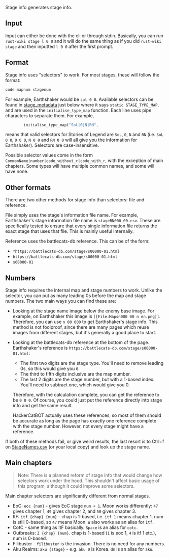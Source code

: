 Stage info generates stage info.

## Input
Input can either be done with the cli or through stdin. Basically, you can run `rust-wiki stage l 0 0` and it will do the same thing as if you did `rust-wiki stage` and then inputted `l 0 0` after the first prompt.

## Format
Stage info uses "selectors" to work. For most stages, these will follow the format:
```bash
code mapnum stagenum
```

For example, Earthshaker would be `sol 0 0`. Available selectors can be found in [stage_metadata](../src/data/stage/raw/stage_metadata.rs#165) just below where it says `static STAGE_TYPE_MAP`, and are used in the `initialise_type_map` function. Each line uses pipe characters to separate them. For example,
```rust
        initialise_type_map("SoL|0|N|RN",                               T::SoL),
```
means that valid selectors for Stories of Legend are `SoL`, `0`, `N` and `RN` (i.e. `SoL 0 0`, `0 0 0`, `N 0 0` and `RN 0 0` will all give you the information for Earthshaker). Selectors are case-insensitive.
<!-- Note: need to update line number whenever stuff changes -->

Possible selector values come in the form `CommonName|number|code_without_r|code_with_r`, with the exception of main chapters. Some types will have multiple common names, and some will have none.

## Other formats

There are two other methods for stage info than selectors: file and reference.

File simply uses the stage's information file name. For example, Earthshaker's stage information file name is `stageRN000_00.csv`. These are specifically tested to ensure that every single information file returns the exact stage that uses that file. This is mainly useful internally.

Reference uses the battlecats-db reference. This can be of the form:
- `*https://battlecats-db.com/stage/s00000-01.html`
- `https://battlecats-db.com/stage/s00000-01.html`
- `s00000-01`

## Numbers
Stage info requires the internal map and stage numbers to work. Unlike the selector, you can put as many leading 0s before the map and stage numbers. The two main ways you can find these are:

- Looking at the stage name image below the enemy base image. For example, on Earthshaker this image is `[[File:Mapsn000 00 n en.png]]`. Therefore, you can use `n 00 000` to get Earthshaker's stage info. This method is not foolproof, since there are many pages which reuse images from different stages, but it's generally a good place to start.
- Looking at the battlecats-db reference at the bottom of the page. Earthshaker's reference is `https://battlecats-db.com/stage/s00000-01.html`:
  - The first two digits are the stage type. You'll need to remove leading 0s, so this would give you `0`.
  - The third to fifth digits inclusive are the map number.
  - The last 2 digits are the stage number, but with a 1-based index. You'll need to subtract one, which would give you 0.

  Therefore, with the calculation complete, you can get the reference to be `0 0 0`. Of course, you could just put the reference directly into stage info and get the same result.

  HackerCatBOT actually uses these references, so most of them should be accurate as long as the page has exactly one reference complete with the stage number. However, not every stage might have a reference.

If both of these methods fail, or give weird results, the last resort is to Ctrl+f on [StageNames.csv](https://battlecats.miraheze.org/wiki/User:TheWWRNerdGuy/data/StageNames.csv) (or your local copy) and look up the stage name.

## Main chapters
> Note: There is a planned reform of stage info that would change how selectors work under the hood. This shouldn't affect basic usage of this program, although it could improve some selectors.

Main chapter selectors are significantly different from normal stages.

- EoC: `eoc {num}` - gives EoC stage `num + 1`. Moon works differently: `47` gives chapter 1, `49` gives chapter 2, and `50` gives chapter 3.
- ItF: `itf {chap} {num}` - chap is 1-based, i.e. `itf 1` means chapter 1. num is still 0-based, so `47` means Moon. `W` also works as an alias for `itf`.
- CotC - same thing as ItF basically. `Space` is an alias for `cotc`.
- Outbreaks: `Z {chap} {num}`. chap is 1-based (`1` is eoc 1, `4` is itf 1 etc.), num is 0-based.
- Filibuster - `filibuster` is the invasion. There is no need for any numbers.
- Aku Realms: `aku {stage}` - e.g. `aku 0` is Korea. `dm` is an alias for `aku`.
